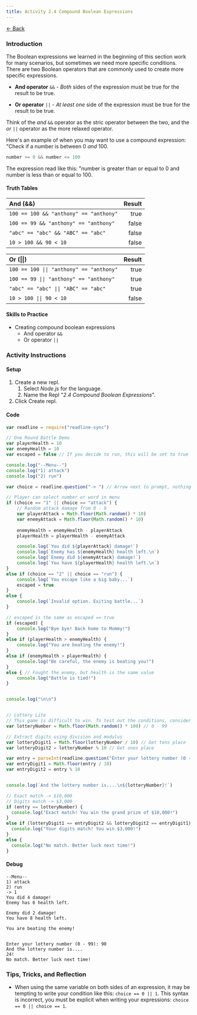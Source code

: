 ```yaml
---
title: Activity 2.4 Compound Boolean Expressions
---
```


[← Back](/activities/javascript/)

### Introduction

The Boolean expressions we learned in the beginning of this section work for many scenarios, but sometimes we need more specific conditions. There are two Boolean operators that are commonly used to create more specific expressions.

- **And operator** `&&` - *Both* sides of the expression must be true for the result to be true.

- **Or operator** `||` - *At least one* side of the expression must be true for the result to be true.

Think of the *and* `&&` operator as the stric operator between the two, and the *or* `||` operator as the more relaxed operator.

Here's an example of when you may want to use a compound expression: "Check if a number is between 0 *and* 100.

```js
number >= 0 && number <= 100 
```

The expression read like this: "number is greater than or equal to 0 and number is less than or equal to 100.

#### Truth Tables

|   **And (&&)** |   **Result**  |
| :---------------------------------------- | --------: |
|   `100 == 100 && "anthony" == "anthony"`  |   true    |
|   `100 == 99 && "anthony" == "anthony"`   |   false   |
|   `"abc" == "abc" && "ABC" == "abc"`      |   false   |
|   `10 > 100 && 90 < 10`                   |   false   |

|   **Or (\|\|)**                           |   **Result**  |
| :---------------------------------------- | ------------: |
|   `100 == 100 \|\| "anthony" == "anthony"`  |   true        |
|   `100 == 99 \|\| "anthony" == "anthony"`   |   true        |
|   `"abc" == "abc" \|\| "ABC" == "abc"`      |   true        |
|   `10 > 100 \|\| 90 < 10`                   |   false       |

#### Skills to Practice

- Creating compound boolean expressions
    - And operator `&&`
    - Or operator `||`

### Activity Instructions

#### Setup

1. Create a new repl.
    1. Select *Node.js* for the language.
    2. Name the Repl "*2.4 Compound Boolean Expressions*".
2. Click Create repl.

#### Code
```js
var readline = require("readline-sync")

// One Round Battle Demo
var playerHealth = 10
var enemyHealth = 10
var escaped = false // If you decide to run, this will be set to true

console.log("--Menu--")
console.log("1) attack")
console.log("2) run")

var choice = readline.question("-> ") // Arrow next to prompt, nothing special

// Player can select number or word in menu
if (choice == "1" || choice == "attack") {
    // Random attack damage from 0 - 9
    var playerAttack = Math.floor(Math.random() * 10)
    var enemyAttack = Math.floor(Math.random() * 10)
    
    enemyHealth = enemyHealth - playerAttack
    playerHealth = playerHealth - enemyAttack

    console.log(`You did ${playerAttack} damage!`)
    console.log(`Enemy has ${enemyHealth} health left.\n`)
    console.log(`Enemy did ${enemyAttack} damage!`)
    console.log(`You have ${playerHealth} health left.\n`)
}
else if (choice == "2" || choice == "run") {
    console.log(`You escape like a big baby...`)
    escaped = true
}
else {
    console.log(`Invalid option. Exiting battle...`)
}

// escaped is the same as escaped == true
if (escaped) {
    console.log("Bye bye! Back home to Mommy!")
}
else if (playerHealth > enemyHealth) {
    console.log("You are beating the enemy!")
}
else if (enemyHealth > playerHealth) {
    console.log("Be careful, the enemy is beating you!")
}
else { // Fought the enemy, but health is the same value
    console.log("Battle is tied!")
}


console.log("\n\n")


// Lottery Lite
// This game is difficult to win. To test out the conditions, consider temporarily lowering the range.
var lotteryNumber = Math.floor(Math.random() * 100) // 0 - 99

// Extract digits using division and modulus
var lotteryDigit1 = Math.floor(lotteryNumber / 10) // Get tens place
var lotteryDigit2 = lotteryNumber % 10 // Get ones place

var entry = parseInt(readline.question("Enter your lottery number (0 - 99): "))
var entryDigit1 = Math.floor(entry / 10)
var entryDigit2 = entry % 10


console.log(`And the lottery number is....\n${lotteryNumber}!`)

// Exact match -> $10,000
// Digits match -> $3,000
if (entry == lotteryNumber) {
  console.log("Exact match! You win the grand prize of $10,000!")
}
else if (lotteryDigit1 == entryDigit2 && lotteryDigit2 == entryDigit1) {
  console.log("Your digits match! You win $3,000!")
}
else {
  console.log("No match. Better luck next time!")
}
```

#### Debug

```shell
--Menu--
1) attack
2) run
-> 1
You did 4 damage!
Enemy has 6 health left.

Enemy did 2 damage!
You have 8 health left.

You are beating the enemy!


Enter your lottery number (0 - 99): 90
And the lottery number is....
24!
No match. Better luck next time!
```

### Tips, Tricks, and Reflection

- When using the same variable on both sides of an expression, it may be tempting to write your condition like this: `choice == 0 || 1`. This syntax is incorrect, you must be explicit when writing your expressions: `choice == 0 || choice == 1`.
